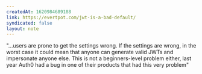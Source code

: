 ```yaml
---
createdAt: 1620984689188
link: https://evertpot.com/jwt-is-a-bad-default/
syndicated: false
layout: note
---
```


"...users are prone to get the settings wrong. If the settings are wrong, in the worst case it could mean that anyone can generate valid JWTs and impersonate anyone else. This is not a beginners-level problem either, last year Auth0 had a bug in one of their products that had this very problem"
